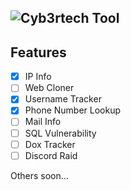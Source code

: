 ## ![Cyb3rtech Tool](https://cdn.discordapp.com/attachments/1274370571173625856/1274784761977507860/cyb3rtechtool.jpg?ex=66c38353&is=66c231d3&hm=e43199f7f3db39bd819238ea47f0146a04beb35587c90b4ccc8047273a64b461&)

## Features

- [x] IP Info
- [ ] Web Cloner
- [x] Username Tracker
- [x] Phone Number Lookup
- [ ] Mail Info
- [ ] SQL Vulnerability
- [ ] Dox Tracker
- [ ] Discord Raid
      
Others soon...
